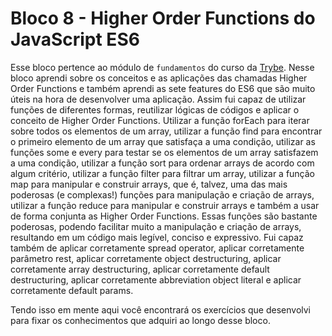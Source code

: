 # Bloco 8 - Higher Order Functions do JavaScript ES6

Esse bloco pertence ao módulo de `fundamentos` do curso da [Trybe](https://www.betrybe.com/). Nesse bloco aprendi sobre os conceitos e as aplicações das chamadas Higher Order Functions e também aprendi as sete features do ES6 que são muito úteis na hora de desenvolver uma aplicação. Assim fui capaz de utilizar funções de diferentes formas, reutilizar lógicas de códigos e aplicar o conceito de Higher Order Functions. Utilizar a função forEach para iterar sobre todos os elementos de um array, utilizar a função find para encontrar o primeiro elemento de um array que satisfaça a uma condição, utilizar as funções some e every para testar se os elementos de um array satisfazem a uma condição, utilizar a função sort para ordenar arrays de acordo com algum critério, utilizar a função filter para filtrar um array, utilizar a função map para manipular e construir arrays, que é, talvez, uma das mais poderosas (e complexas!) funções para manipulação e criação de arrays, utilizar a função reduce para manipular e construir arrays e também a usar de forma conjunta as Higher Order Functions. Essas funções são bastante poderosas, podendo facilitar muito a manipulação e criação de arrays, resultando em um código mais legível, conciso e expressivo. Fui capaz também de aplicar corretamente spread operator, aplicar corretamente parâmetro rest, aplicar corretamente object destructuring, aplicar corretamente array destructuring, aplicar corretamente default destructuring, aplicar corretamente abbreviation object literal e aplicar corretamente default params.

Tendo isso em mente aqui você encontrará os exercícios que desenvolvi para fixar os conhecimentos que adquiri ao longo desse bloco.